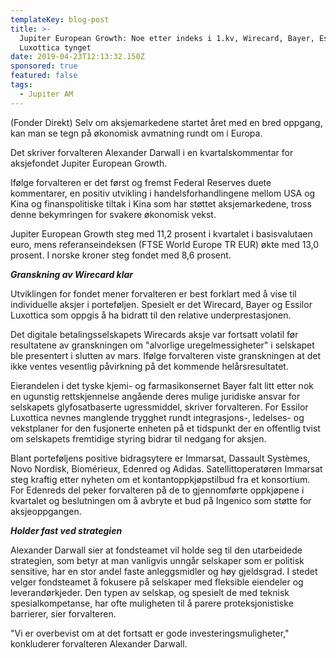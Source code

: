 ```yaml
---
templateKey: blog-post
title: >-
  Jupiter European Growth: Noe etter indeks i 1.kv, Wirecard, Bayer, Essilor
  Luxottica tynget
date: 2019-04-23T12:13:32.150Z
sponsored: true
featured: false
tags:
  - Jupiter AM
---
```

(Fonder Direkt) Selv om aksjemarkedene startet året med en bred oppgang, kan man se tegn på økonomisk avmatning rundt om i Europa.



Det skriver forvalteren Alexander Darwall i en kvartalskommentar for aksjefondet Jupiter European Growth.



Ifølge forvalteren er det først og fremst Federal Reserves duete kommentarer, en positiv utvikling i handelsforhandlingene mellom USA og Kina og finanspolitiske tiltak i Kina som har støttet aksjemarkedene, tross denne bekymringen for svakere økonomisk vekst.



Jupiter European Growth steg med 11,2 prosent i kvartalet i basisvalutaen euro, mens referanseindeksen (FTSE World Europe TR EUR) økte med 13,0 prosent. I norske kroner steg fondet med 8,6 prosent.



**_Granskning av Wirecard klar_**



Utviklingen for fondet mener forvalteren er best forklart med å vise til individuelle aksjer i porteføljen. Spesielt er det Wirecard, Bayer og Essilor Luxottica som oppgis å ha bidratt til den relative underprestasjonen.



Det digitale betalingsselskapets Wirecards aksje var fortsatt volatil før resultatene av granskningen om "alvorlige uregelmessigheter" i selskapet ble presentert i slutten av mars. Ifølge forvalteren viste granskningen at det ikke ventes vesentlig påvirkning på det kommende helårsresultatet.



Eierandelen i det tyske kjemi- og farmasikonsernet Bayer falt litt etter nok en ugunstig rettskjennelse angående deres mulige juridiske ansvar for selskapets glyfosatbaserte ugressmiddel, skriver forvalteren. For Essilor Luxottica nevnes manglende trygghet rundt integrasjons-, ledelses- og vekstplaner for den fusjonerte enheten på et tidspunkt der en offentlig tvist om selskapets fremtidige styring bidrar til nedgang for aksjen.



Blant porteføljens positive bidragsytere er Immarsat, Dassault Systèmes, Novo Nordisk, Biomérieux, Edenred og Adidas. Satellittoperatøren Immarsat steg kraftig etter nyheten om et kontantoppkjøpstilbud fra et konsortium. For Edenreds del peker forvalteren på de to gjennomførte oppkjøpene i kvartalet og beslutningen om å avbryte et bud på Ingenico som støtte for aksjeoppgangen.



**_Holder fast ved strategien_**



Alexander Darwall sier at fondsteamet vil holde seg til den utarbeidede strategien, som betyr at man vanligvis unngår selskaper som er politisk sensitive, har en stor andel faste anleggsmidler og høy gjeldsgrad. I stedet velger fondsteamet å fokusere på selskaper med fleksible eiendeler og leverandørkjeder. Den typen av selskap, og spesielt de med teknisk spesialkompetanse, har ofte muligheten til å parere proteksjonistiske barrierer, sier forvalteren.



"Vi er overbevist om at det fortsatt er gode investeringsmuligheter," konkluderer forvalteren Alexander Darwall.
